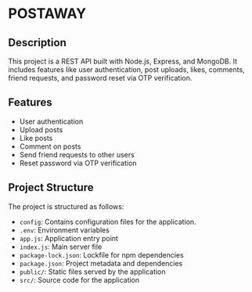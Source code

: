 # POSTAWAY

## Description

This project is a REST API built with Node.js, Express, and MongoDB. It includes features like user authentication, post uploads, likes, comments, friend requests, and password reset via OTP verification.

## Features

- User authentication
- Upload posts
- Like posts
- Comment on posts
- Send friend requests to other users
- Reset password via OTP verification


## Project Structure

The project is structured as follows:

- `config`: Contains configuration files for the application.
- `.env`: Environment variables
- `app.js`: Application entry point
- `index.js`: Main server file
- `package-lock.json`: Lockfile for npm dependencies
- `package.json`: Project metadata and dependencies
- `public/`: Static files served by the application
- `src/`: Source code for the application


